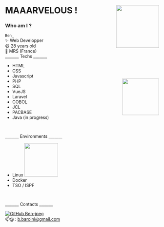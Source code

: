 # MAAARVELOUS ! <img align='right' src="https://media.giphy.com/media/fVc6G5zbFwxo2YGXIP/giphy.gif" width="140"></h2>

### Who am I ?

  `Ben_` </br>
   ✨   Web Developper</br>
   😄   28 years old </br>
 🌱   MRS (France) 
</br>
_______ Techs _______

- HTML     
- CSS    
- Javascript    
- PHP      <img align='right' src="https://media.giphy.com/media/Ll22OhMLAlVDb8UQWe/giphy.gif" width="120">
- SQL      
- VueJS   
- Laravel
- COBOL
- JCL
- PACBASE
- Java (in progress)
</br>

_______ Environments _______

- Linux                                                                          <img src="https://media.giphy.com/media/fu8GmsXKFzgOjMgjLp/giphy.gif" width="110">
- Docker
- TSO / ISPF
</br>

_______ Contacts _______

<!-- <a href="https://www.linkedin.com/in/bendjade-baroini-0543481ba/"><img src="https://media.giphy.com/media/jPK3EsIGS9f8YAp2Fa/giphy.gif" width="50"></a>   -->
[![GitHub Ben-jpeg](https://img.shields.io/github/followers/Ben?label=follow&style=social)](https://github.com/Ben-jpeg) </br>
 📫@      : b.baroini@gmail.com
 
<!--  <img src="https://media.giphy.com/media/fu8GmsXKFzgOjMgjLp/giphy.gif" width="110"> -->

<!--
**Ben-jpeg/Ben-jpeg** is a ✨ _special_ ✨ repository because its `README.md` (this file) appears on your GitHub profile.

Here are some ideas to get you started:

- 🔭 I’m currently working on ...
- 🌱 I’m currently learning ...
- 👯 I’m looking to collaborate on ...
- 🤔 I’m looking for help with ...
- 💬 Ask me about ...
- 📫 How to reach me: ...
- 😄 Pronouns: ...
- ⚡ Fun fact: ...
-->









